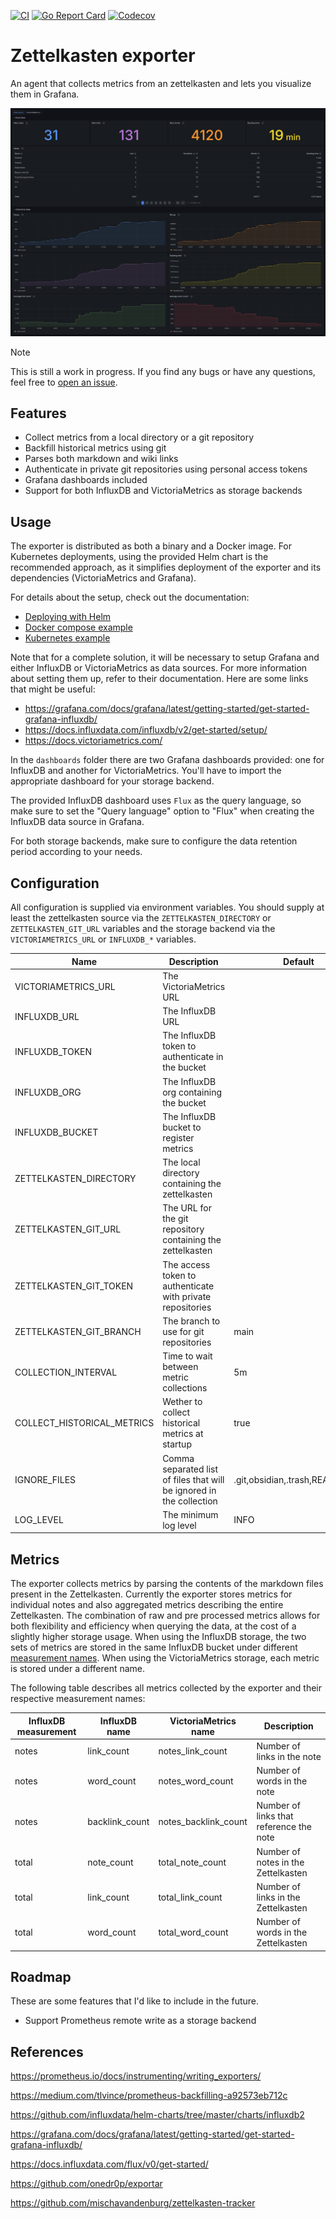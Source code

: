 [![CI](https://github.com/luissimas/zettelkasten-exporter/actions/workflows/check.yaml/badge.svg)](https://github.com/luissimas/zettelkasten-exporter/actions/workflows/check.yaml)
[![Go Report Card](https://goreportcard.com/badge/github.com/luissimas/zettelkasten-exporter)](https://goreportcard.com/report/github.com/luissimas/zettelkasten-exporter)
[![Codecov](https://codecov.io/github/luissimas/zettelkasten-exporter/coverage.svg?branch=main)](https://codecov.io/gh/luissimas/zettelkasten-exporter)

# Zettelkasten exporter

An agent that collects metrics from an zettelkasten and lets you visualize them in Grafana.

![](./docs/assets/dashboard.png)

> [!NOTE]
> This is still a work in progress. If you find any bugs or have any questions, feel free to [open an issue](https://github.com/luissimas/zettelkasten-exporter/issues/new/choose).

## Features

- Collect metrics from a local directory or a git repository
- Backfill historical metrics using git
- Parses both markdown and wiki links
- Authenticate in private git repositories using personal access tokens
- Grafana dashboards included
- Support for both InfluxDB and VictoriaMetrics as storage backends

## Usage

The exporter is distributed as both a binary and a Docker image. For Kubernetes deployments, using the provided Helm chart is the recommended approach, as it simplifies deployment of the exporter and its dependencies (VictoriaMetrics and Grafana).

For details about the setup, check out the documentation:

- [Deploying with Helm](./charts/zettelkasten-exporter/README.md)
- [Docker compose example](./examples/compose)
- [Kubernetes example](./examples/kubernetes)

Note that for a complete solution, it will be necessary to setup Grafana and either InfluxDB or VictoriaMetrics as data sources. For more information about setting them up, refer to their documentation. Here are some links that might be useful:

- https://grafana.com/docs/grafana/latest/getting-started/get-started-grafana-influxdb/
- https://docs.influxdata.com/influxdb/v2/get-started/setup/
- https://docs.victoriametrics.com/

In the `dashboards` folder there are two Grafana dashboards provided: one for InfluxDB and another for VictoriaMetrics. You'll have to import the appropriate dashboard for your storage backend.

The provided InfluxDB dashboard uses `Flux` as the query language, so make sure to set the "Query language" option to "Flux" when creating the InfluxDB data source in Grafana.

For both storage backends, make sure to configure the data retention period according to your needs.

## Configuration

All configuration is supplied via environment variables. You should supply at least the zettelkasten source via the `ZETTELKASTEN_DIRECTORY` or `ZETTELKASTEN_GIT_URL` variables and the storage backend via the `VICTORIAMETRICS_URL` or `INFLUXDB_*` variables.

| Name                       | Description                                                          | Default                        | Required |
| -------------------------- | -------------------------------------------------------------------- | ------------------------------ | -------- |
| VICTORIAMETRICS_URL        | The VictoriaMetrics URL                                              |                                | No       |
| INFLUXDB_URL               | The InfluxDB URL                                                     |                                | No       |
| INFLUXDB_TOKEN             | The InfluxDB token to authenticate in the bucket                     |                                | No       |
| INFLUXDB_ORG               | The InfluxDB org containing the bucket                               |                                | No       |
| INFLUXDB_BUCKET            | The InfluxDB bucket to register metrics                              |                                | No       |
| ZETTELKASTEN_DIRECTORY     | The local directory containing the zettelkasten                      |                                | No       |
| ZETTELKASTEN_GIT_URL       | The URL for the git repository containing the zettelkasten           |                                | No       |
| ZETTELKASTEN_GIT_TOKEN     | The access token to authenticate with private repositories           |                                | No       |
| ZETTELKASTEN_GIT_BRANCH    | The branch to use for git repositories                               | main                           | No       |
| COLLECTION_INTERVAL        | Time to wait between metric collections                              | 5m                             | No       |
| COLLECT_HISTORICAL_METRICS | Wether to collect historical metrics at startup                      | true                           | No       |
| IGNORE_FILES               | Comma separated list of files that will be ignored in the collection | .git,obsidian,.trash,README.md | No       |
| LOG_LEVEL                  | The minimum log level                                                | INFO                           | No       |

## Metrics

The exporter collects metrics by parsing the contents of the markdown files present in the Zettelkasten. Currently the exporter stores metrics for individual notes and also aggregated metrics describing the entire Zettelkasten. The combination of raw and pre processed metrics allows for both flexibility and efficiency when querying the data, at the cost of a slightly higher storage usage. When using the InfluxDB storage, the two sets of metrics are stored in the same InfluxDB bucket under different [measurement names](https://docs.influxdata.com/influxdb/cloud/reference/key-concepts/data-elements/#measurement). When using the VictoriaMetrics storage, each metric is stored under a different name.

The following table describes all metrics collected by the exporter and their respective measurement names:

| InfluxDB measurement | InfluxDB name  | VictoriaMetrics name | Description                             |
|----------------------|----------------|----------------------|-----------------------------------------|
| notes                | link_count     | notes_link_count     | Number of links in the note             |
| notes                | word_count     | notes_word_count     | Number of words in the note             |
| notes                | backlink_count | notes_backlink_count | Number of links that reference the note |
| total                | note_count     | total_note_count     | Number of notes in the Zettelkasten     |
| total                | link_count     | total_link_count     | Number of links in the Zettelkasten     |
| total                | word_count     | total_word_count     | Number of words in the Zettelkasten     |

## Roadmap

These are some features that I'd like to include in the future.

- Support Prometheus remote write as a storage backend

## References

https://prometheus.io/docs/instrumenting/writing_exporters/

https://medium.com/tlvince/prometheus-backfilling-a92573eb712c

https://github.com/influxdata/helm-charts/tree/master/charts/influxdb2

https://grafana.com/docs/grafana/latest/getting-started/get-started-grafana-influxdb/

https://docs.influxdata.com/flux/v0/get-started/

https://github.com/onedr0p/exportar

https://github.com/mischavandenburg/zettelkasten-tracker
